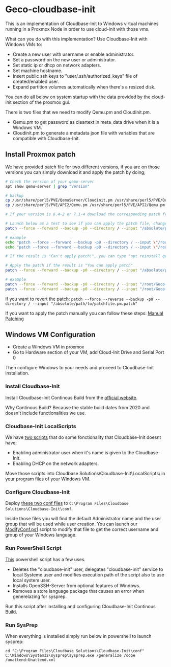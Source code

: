 # Geco-cloudbase-init

This is an implementation of Cloudbase-Init to Windows virtual machines running in a Proxmox Node in order to use cloud-init with those vms.

What can you do with this implementation?
Use Cloudbase-Init with Windows VMs to:
* Create a new user with username or enable administrator.
* Set a password on the new user or administrator.
* Set static ip or dhcp on network adapters.
* Set machine hostname.
* Insert public ssh keys to "user/.ssh/authorized_keys" file of created/enabled user.
* Expand partition volumes automatically when there's a resized disk.

You can do all below on system startup with the data provided by the cloud-init section of the proxmox gui.


There is two files that we need to modify Qemu.pm and Cloudinit.pm.
* Qemu.pm to get password as cleartext in meta_data drive when it is a Windows VM.
* Cloudinit.pm to generate a metadata json file with variables that are compatible with Cloudbase-Init.

## Install Proxmox patch

We have provided patch file for two different versions, if you are on those versions you can simply download it and apply the patch by doing;
```bash
# Check the version of your qemu-server
apt show qemu-server | grep "Version"

# backup 
cp /usr/share/perl5/PVE/QemuServer/Cloudinit.pm /usr/share/perl5/PVE/QemuServer/Cloudinit.pm.orig
cp /usr/share/perl5/PVE/API2/Qemu.pm /usr/share/perl5/PVE/API2/Qemu.pm.orig

# If your version is 6.4-2 or 7.1-4 download the corresponding patch from this repo and continue, if not continue manual patching below.

# Launch below as a test to see if you can apply the patch file, change path to where you downloaded the files and run this for two .patch files.
patch --force --forward --backup -p0 --directory / --input "/absolute/path/to/patchfile.pm.patch" --dry-run && echo "You can apply patch" || { echo "Can't apply patch!";}

# example
echo "patch --force --forward --backup -p0 --directory / --input \"/root/Geco-Cloudbase-Init/qemu-server-7.2-4/Cloudinit.pm.patch\" --dry-run && echo \"You can apply patch\" || { echo \"Can't apply patch\"; }" | bash
echo "patch --force --forward --backup -p0 --directory / --input \"/root/Geco-Cloudbase-Init/qemu-server-7.2-4/Qemu.pm.patch\" --dry-run && echo \"You can apply patch\" || { echo \"Can't apply patch\"; }" | bash

# If the result is "Can't apply patch!", you can type "apt reinstall qemu-server" to reinstall the qemu-server files(If you have made changes to qemu-server source files they will be lost!)

# Apply the patch if the result is "You can apply patch"
patch --force --forward --backup -p0 --directory / --input "/absolute/path/to/patchfile.pm.patch"

# example
patch --force --forward --backup -p0 --directory / --input "/root/Geco-Cloudbase-Init/qemu-server-7.3-2/Cloudinit.pm.patch"
patch --force --forward --backup -p0 --directory / --input "/root/Geco-Cloudbase-Init/qemu-server-7.3-2/Qemu.pm.patch"
```

If you want to revert the patch:
`patch --force --reverse --backup -p0 --directory / --input "/absolute/path/to/patchfile.pm.patch"`


If you want to apply the patch manually you can follow these steps: [Manual Patching](https://git.geco-it.net/c.soylu/Geco-cloudbase-init/src/branch/master/MANUALPATCH.md)

## Windows VM Configuration
* Create a Windows VM in proxmox
* Go to Hardware section of your VM, add Cloud-Init Drive and Serial Port 0

Then configure Windows to your needs and proceed to Cloudbase-Init installation.

### Install Cloudbase-Init
Install Cloudbase-Init Continous Build from the [official website](https://cloudbase.it/cloudbase-init/#download).

Why Continous Build? Because the stable build dates from 2020 and doesn't include functionalities we use.

### Cloudbase-Init LocalScripts
We have [two scripts](https://git.geco-it.net/c.soylu/Geco-cloudbase-init/src/branch/master/localscripts) that do some fonctionality that Cloudbase-Init doesnt have;
* Enabling administrator user when it's name is given to the Cloudbase-Init.
* Enabling DHCP on the network adapters.

Move those scripts into Cloudbase Solutions\Cloudbase-Init\LocalScripts\ in your program files of your Windows VM.

### Configure Cloudbase-Init
Deploy [these two conf files](https://git.geco-it.net/c.soylu/Geco-Cloudbase-Init/src/branch/master/conf) to `C:\Program Files\Cloudbase Solutions\Cloudbase-Init\conf`.

Inside those files you will find the default Administrator name and the user group that will be used while user creation. You can launch our [ModifyConf.ps1](https://git.geco-it.net/GECO-IT-PUBLIC/Geco-Cloudbase-Init/src/branch/master/powershell) script to modify that file to get the correct username and group of your Windows language.

### Run PowerShell Script
[This](https://git.geco-it.net/c.soylu/Geco-cloudbase-init/src/branch/master/powershell) powershell script has a few uses.
* Deletes the "cloudbase-init" user, delegates "cloudbase-init" service to local Systeme user and modifies execution path of the script also to use local system user.
* Installs OpenSSH-Server from optional features of Windows.
* Removes a store language package that causes an error when generelazing for sysprep.

Run this script after installing and configuring Cloudbase-Init Continous Build.

### Run SysPrep
When everything is installed simply run below in powershell to launch sysprep:

```
cd "C:\Program Files\Cloudbase Solutions\Cloudbase-Init\conf"
C:\Windows\System32\sysprep\sysprep.exe /generalize /oobe /unattend:Unattend.xml

```

